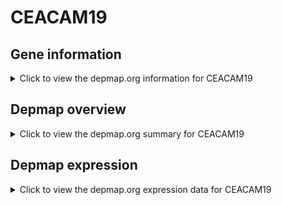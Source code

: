 <h1>CEACAM19</h1>

<h2>Gene information</h2>
<details>
  <summary>Click to view the depmap.org information for CEACAM19</summary>
  <iframe src="https://depmap.org/portal/gene/CEACAM19?tab=about" style="border:none;width:100%;height:800px"></iframe>
</details>

<h2>Depmap overview</h2>
<details>
  <summary>Click to view the depmap.org summary for CEACAM19</summary>
  <iframe src="https://depmap.org/portal/gene/CEACAM19?tab=overview" style="border:none;width:100%;height:800px"></iframe>
</details>

<h2>Depmap expression</h2>
<details>
  <summary>Click to view the depmap.org expression data for CEACAM19</summary>
  <iframe src="https://depmap.org/portal/gene/CEACAM19?tab=characterization" style="border:none;width:100%;height:800px"></iframe>
</details>


<!--
<h2>Reactome Pathway diagram</h2>
PNAME
-->


